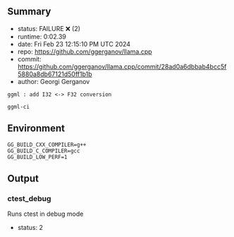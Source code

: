 ## Summary

- status:  FAILURE ❌ (2)
- runtime: 0:02.39
- date:    Fri Feb 23 12:15:10 PM UTC 2024
- repo:    https://github.com/ggerganov/llama.cpp
- commit:  https://github.com/ggerganov/llama.cpp/commit/28ad0a6dbbab4bcc5f5880a8db67121d50ff1b1b
- author:  Georgi Gerganov
```
ggml : add I32 <-> F32 conversion

ggml-ci
```

## Environment

```
GG_BUILD_CXX_COMPILER=g++
GG_BUILD_C_COMPILER=gcc
GG_BUILD_LOW_PERF=1
```

## Output

### ctest_debug

Runs ctest in debug mode
- status: 2
```

```

